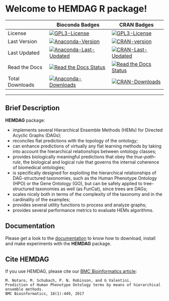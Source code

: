 # Welcome to HEMDAG R package! 

|          | Bioconda Badges | CRAN  Badges |
| -------- | --------------- | ------------ | 
| License | [![GPL3-License](https://img.shields.io/cran/l/HEMDAG?label=License&style=flat-square&color=orange)](https://www.gnu.org/licenses/gpl-3.0.en.html) | [![GPL3-License](https://img.shields.io/cran/l/HEMDAG?label=License&color=orange)](https://www.gnu.org/licenses/gpl-3.0.en.html) 
| Last Version | [![Anaconda-Version](https://anaconda.org/bioconda/r-hemdag/badges/version.svg)](https://anaconda.org/bioconda/r-hemdag) | [![CRAN-version](http://www.r-pkg.org/badges/version/HEMDAG?color=blue)](https://cran.r-project.org/package=HEMDAG)
| Last Updated | [![Anaconda-Last-Updated](https://anaconda.org/bioconda/r-hemdag/badges/latest_release_date.svg)](https://anaconda.org/bioconda/r-hemdag)| [![CRAN-Last-Updated](https://www.r-pkg.org/badges/last-release/HEMDAG?color=blue)](https://cran.r-project.org/package=HEMDAG) 
| Read the Docs | [![Read the Docs Status](https://img.shields.io/readthedocs/hemdag?logo=read%20the%20docs&logoColor=white&style=flat-square)](https://hemdag.readthedocs.io) | [![Read the Docs Status](https://img.shields.io/readthedocs/hemdag?logo=read%20the%20docs&logoColor=white)](https://hemdag.readthedocs.io)
| Total Downloads | [![Anaconda-Downloads](https://anaconda.org/bioconda/r-hemdag/badges/downloads.svg)](https://anaconda.org/bioconda/r-hemdag) | [![CRAN-Downloads](http://cranlogs.r-pkg.org/badges/grand-total/HEMDAG?color=green)](https://cranlogs.r-pkg.org/downloads/total/2017-08-11:last-day/HEMDAG) 
<!-- trick: to know daily HEMDAG downloads (and from how many days HEMDAG lives) replace total with daily in the cranlogs link -->

---

## Brief Description
**HEMDAG** package:

- implements several Hierarchical Ensemble Methods (HEMs) for Directed Acyclic Graphs (DAGs);
- reconciles flat predictions with the topology of the ontology;
- can enhance predictions of virtually any flat learning methods by taking into account the hierarchical relationships between ontology classes;
- provides biologically meaningful predictions that obey the _true-path-rule_, the biological and logical rule that governs the internal coherence of biomedical ontologies;
- is specifically designed for exploiting the hierarchical relationships of DAG-structured taxonomies, such as the Human Phenotype Ontology (HPO) or the Gene Ontology (GO), but can be safely applied to tree-structured taxonomies as well (as FunCat), since trees are DAGs;
- scales nicely both in terms of the complexity of the taxonomy and in the cardinality of the examples;
- provides several utility functions to process and analyze graphs;
- provides several performance metrics to evaluate HEMs algorithms.

## Documentation
Please get a look to the [documentation](https://hemdag.readthedocs.io "HEMDAG’s documentation") to know how to download, install and make experiments with the **HEMDAG** package. 

## Cite HEMDAG
If you use HEMDAG, please cite our [BMC Bioinformatics article](https://bmcbioinformatics.biomedcentral.com/articles/10.1186/s12859-017-1854-y):

```
M. Notaro, M. Schubach, P. N. Robinson, and G Valentini. 
Prediction of Human Phenotype Ontology terms by means of hierarchical ensemble methods.
BMC Bioinformatics, 18(1):449, 2017
```
